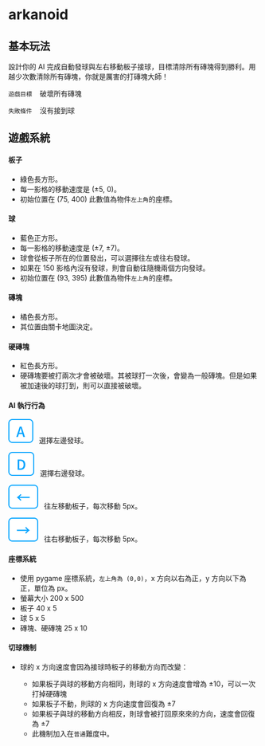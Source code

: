 # arkanoid

## **基本玩法**

設計你的 AI 完成自動發球與左右移動板子接球，目標清除所有磚塊得到勝利。用越少次數清除所有磚塊，你就是厲害的打磚塊大師！

`遊戲目標` &nbsp;&nbsp;&nbsp;破壞所有磚塊

`失敗條件` &nbsp;&nbsp;&nbsp;沒有接到球

## **遊戲系統**

#### 板子

- 綠色長方形。
- 每一影格的移動速度是 (±5, 0)。
- 初始位置在 (75, 400) 此數值為物件`左上角`的座標。

#### 球

- 藍色正方形。
- 每一影格的移動速度是 (±7, ±7)。
- 球會從板子所在的位置發出，可以選擇往左或往右發球。
- 如果在 150 影格內沒有發球，則會自動往隨機兩個方向發球。
- 初始位置在 (93, 395) 此數值為物件`左上角`的座標。

#### 磚塊

- 橘色長方形。
- 其位置由關卡地圖決定。

#### 硬磚塊

- 紅色長方形。
- 硬磚塊要被打兩次才會被破壞。其被球打一次後，會變為一般磚塊。但是如果被加速後的球打到，則可以直接被破壞。

#### AI 執行行為

![A-key](/assets/icons/a.svg)&nbsp;&nbsp;&nbsp;選擇左邊發球。

![D-key](/assets/icons/d.svg)&nbsp;&nbsp;&nbsp;選擇右邊發球。

![left-key](/assets/icons/left.svg)&nbsp;&nbsp;&nbsp;往左移動板子，每次移動 5px。

![right-key](/assets/icons/right.svg)&nbsp;&nbsp;&nbsp;往右移動板子，每次移動 5px。

#### 座標系統

- 使用 pygame 座標系統，`左上角為 (0,0)`，x 方向以右為正，y 方向以下為正，單位為 px。
- 螢幕大小 200 x 500
- 板子 40 x 5
- 球 5 x 5
- 磚塊、硬磚塊 25 x 10

#### 切球機制

- 球的 x 方向速度會因為接球時板子的移動方向而改變：

  - 如果板子與球的移動方向相同，則球的 x 方向速度會增為 ±10，可以一次打掉硬磚塊
  - 如果板子不動，則球的 x 方向速度會回復為 ±7
  - 如果板子與球的移動方向相反，則球會被打回原來來的方向，速度會回復為 ±7
  - 此機制加入在`普通`難度中。
